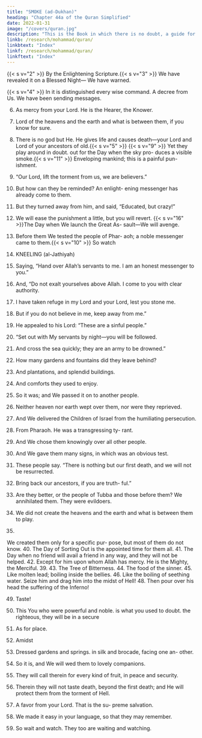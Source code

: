 ```yaml
---
title: "SMOKE (ad-Dukhan)"
heading: "Chapter 44a of the Quran Simplified"
date: 2022-01-31
image: "/covers/quran.jpg"
description: "This is the Book in which there is no doubt, a guide for the righteous."
linkb: /research/mohammad/quran/
linkbtext: "Index"
linkf: /research/mohammad/quran/
linkftext: "Index"
---
```




<!-- {{< s v="1" >}}  Ha, Meem. -->

{{< s v="2" >}}  By the Enlightening Scripture.{{< s v="3" >}}  We have revealed it on a Blessed Night—
We have warned.

{{< s v="4" >}}  In it is distinguished every wise command.
A decree from Us. We have been sending
messages.

6. As mercy from your Lord. He is the Hearer,
the Knower.

7. Lord of the heavens and the earth and what
is between them, if you know for sure.

8. There is no god but He. He gives life and
causes death—your Lord and Lord of your
ancestors of old.{{< s v="5" >}} {{< s v="9" >}}  Yet
they play around in doubt.
out for the Day when the sky pro-
duces a visible smoke.{{< s v="11" >}}  Enveloping mankind; this is a painful pun-
ishment.
12. “Our Lord, lift the torment from us, we are
believers.”
13. But how can they be reminded? An enlight-
ening messenger has already come to them.
14. But they turned away from him, and said,
“Educated, but crazy!”
15. We will ease the punishment a little, but
you will revert.
{{< s v="16" >}}The Day when We launch the Great As-
sault—We will avenge.
17. Before them We tested the people of Phar-
aoh; a noble messenger came to them.{{< s v="10" >}}  So watch

45. KNEELING (al-Jathiyah)
18. Saying,
“Hand over Allah’s servants to me.
I am an honest messenger to you.”
19. And, “Do not exalt yourselves above Allah.
I come to you with clear authority.
20. I have taken refuge in my Lord and your
Lord, lest you stone me.
21. But if you do not believe in me, keep away
from me.”
22. He appealed to his Lord: “These are a sinful
people.”
23. “Set out with My servants by night—you
will be followed.
24. And cross the sea quickly; they are an army
to be drowned.”
25. How many gardens and fountains did they
leave behind?
26. And
plantations, and splendid buildings.
27. And
comforts they used to enjoy.
28. So it was; and We passed it on to another
people.
29. Neither heaven nor earth wept over them,
nor were they reprieved.
30. And We delivered the Children of Israel
from the humiliating persecution.
31. From Pharaoh. He was a transgressing ty-
rant.
32. And We chose them knowingly over all
other people.
33. And We gave them many signs, in which
was an obvious test.
34. These
people say.
“There is nothing but our first death, and
we will not be resurrected.
36. Bring back our ancestors, if you are truth-
ful.”
37. Are they better, or the people of Tubba and
those before them? We annihilated them.
They were evildoers.
38. We did not create the heavens and the
earth and what is between them to play.
35.
We created them only for a specific pur-
pose, but most of them do not know.
40. The Day of Sorting Out is the appointed
time for them all.
41. The Day when no friend will avail a friend
in any way, and they will not be helped.
42. Except for him upon whom Allah has
mercy. He is the Mighty, the Merciful.
39.
43. The Tree of Bitterness.
44. The food of the sinner.
45. Like molten lead; boiling inside the bellies.
46. Like
the boiling of seething water.
Seize him and drag him into the midst of
Hell!
48. Then pour over his head the suffering of the Inferno!

49. Taste!
50. This
You who were powerful and noble.
is what you used to doubt.
the righteous, they will be in a secure

51. As for place.
52. Amidst
53. Dressed
gardens and springs. in silk and brocade, facing one an-
other.
54. So it is, and We will wed them to lovely
companions.
55. They will call therein for every kind of fruit,
in peace and security.
56. Therein they will not taste death, beyond
the first death; and He will protect them from
the torment of Hell.
57. A favor from your Lord. That is the su-
preme salvation.
58. We made it easy in your language, so that
they may remember.
59. So wait and watch. They too are waiting
and watching.

